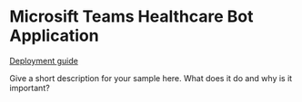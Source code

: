 
# Microsift Teams Healthcare Bot Application


[Deployment guide](./docs/deploy/deployment.md) 

Give a short description for your sample here. What does it do and why is it important?




